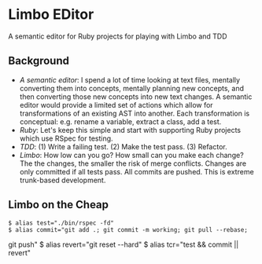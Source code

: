 # Limbo EDitor

A semantic editor for Ruby projects for playing with Limbo and TDD

## Background

* *A semantic editor*: I spend a lot of time looking at text files,
  mentally converting them into concepts, mentally planning new
  concepts, and then converting those new concepts into new text
  changes.  A semantic editor would provide a limited set of actions
  which allow for transformations of an existing AST into another.  Each
  transformation is conceptual: e.g. rename a variable, extract a class,
  add a test.
* *Ruby*: Let's keep this simple and start with supporting Ruby projects
  which use RSpec for testing.
* *TDD*: (1) Write a failing test.  (2) Make the test pass.  (3)
  Refactor.
* *Limbo*: How low can you go?  How small can you make each change?  The
  the changes, the smaller the risk of merge conflicts.  Changes are
  only committed if all tests pass.  All commits are pushed.  This is
  extreme trunk-based development.

## Limbo on the Cheap

    $ alias test="./bin/rspec -fd"
    $ alias commit="git add .; git commit -m working; git pull --rebase;
git push"
    $ alias revert="git reset --hard"
    $ alias tcr="test && commit || revert"
